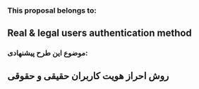 ### This proposal belongs to:
## **Real & legal users authentication method**


### موضوع این طرح پیشنهادی:
## **روش احراز هویت کاربران حقیقی و حقوقی**
